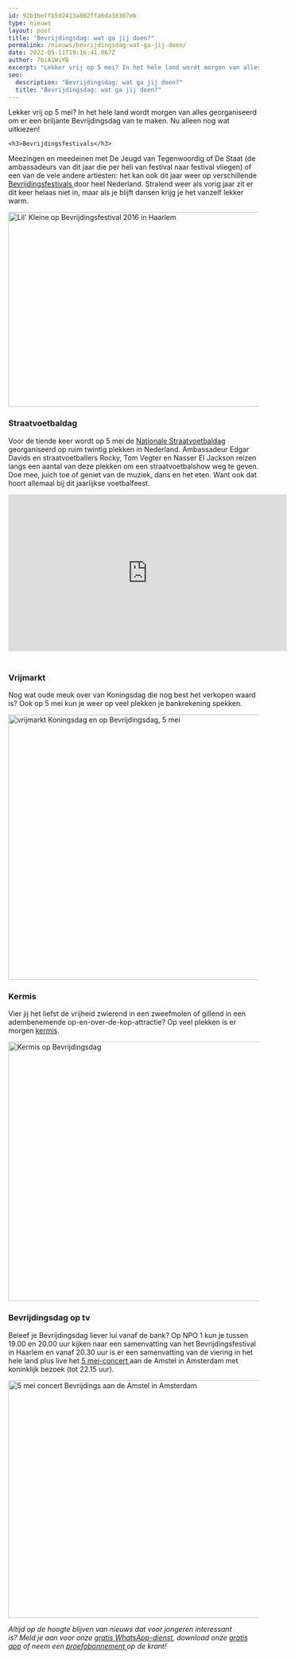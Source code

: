 ```yaml
---
id: 92b1beffb5d2413a802ffa6da18307eb
type: nieuws
layout: post
title: "Bevrijdingsdag: wat ga jij doen?"
permalink: /nieuws/bevrijdingsdag-wat-ga-jij-doen/
date: 2022-05-11T19:16:41.067Z
author: 7biA1WiYB
excerpt: "Lekker vrij op 5 mei? In het hele land wordt morgen van alles georganiseerd om er een briljante Bevrijdingsdag van te maken. Nu alleen nog wat uitkiezen!  "
seo:
  description: "Bevrijdingsdag: wat ga jij doen?"
  title: "Bevrijdingsdag: wat ga jij doen?"
---
```

Lekker vrij op 5 mei? In het hele land wordt morgen van alles georganiseerd om er een briljante Bevrijdingsdag van te maken. Nu alleen nog wat uitkiezen!  

    <h3>Bevrijdingsfestivals</h3>
<p>Meezingen en meedeinen met De Jeugd van Tegenwoordig of De Staat (de ambassadeurs van dit jaar die per heli van festival naar festival vliegen) of een van de vele andere artiesten: het kan ook dit jaar weer op verschillende <a href="http://www.bevrijdingsfestivals.nl/" target="_blank">Bevrijdingsfestivals </a>door heel Nederland. Stralend weer als vorig jaar zit er dit keer helaas niet in, maar als je blijft dansen krijg je het vanzelf lekker warm.<br><div class="media media-element-container media-default"><div id="file-417063" class="file file-image file-image-jpeg">

        
  
  <div class="content">
    <img alt="Lil&#039; Kleine op Bevrijdingsfestival 2016 in Haarlem" title="Foto ANP" height="391" width="800" class="media-element file-default" data-delta="1" src="https://7dagen.netlify.app/sites/default/files/ANP-45485615%20klein.jpg">  </div>

  
</div>
</div>
<h3>Straatvoetbaldag</h3>
<p>Voor de tiende keer wordt op 5 mei de <a href="www.svbn.nl">Nationale Straatvoetbaldag</a> georganiseerd op ruim twintig plekken in Nederland. Ambassadeur Edgar Davids en straatvoetballers Rocky, Tom Vegter en Nasser El Jackson reizen langs een aantal van deze plekken om een straatvoetbalshow weg te geven. Doe mee, juich toe of geniet van de muziek, dans en het eten. Want ook dat hoort allemaal bij dit jaarlijkse voetbalfeest.<br></p>
<iframe allowfullscreen="" frameborder="0" height="315" src="https://www.youtube.com/embed/4tzIg6ucDSU?rel=0" width="560"></iframe>
<h3><br>Vrijmarkt</h3>
<p>Nog wat oude meuk over van Koningsdag die nog best het verkopen waard is? Ook op 5 mei kun je weer op veel plekken je bankrekening spekken.<br><div class="media media-element-container media-default"><div id="file-417065" class="file file-image file-image-jpeg">

        
  
  <div class="content">
    <img alt="vrijmarkt Koningsdag en op Bevrijdingsdag, 5 mei" title="Foto ANP" height="533" width="800" class="media-element file-default" data-delta="1" src="https://7dagen.netlify.app/sites/default/files/ANP-50893270klein.jpg">  </div>

  
</div>
</div>
<h3>Kermis</h3>
<p>Vier jij het liefst de vrijheid zwierend in een zweefmolen of gillend in een adembenemende op-en-over-de-kop-attractie? Op veel plekken is er morgen <a href="http://www.kermis.nu" target="_blank">kermis</a>.<br><div class="media media-element-container media-default"><div id="file-417067" class="file file-image file-image-jpeg">

        
  
  <div class="content">
    <img alt="Kermis op Bevrijdingsdag" title="Foto ANP" height="521" width="800" class="media-element file-default" data-delta="1" src="https://7dagen.netlify.app/sites/default/files/ANP-50899229klein.jpg">  </div>

  
</div>
</div>
<h3>Bevrijdingsdag op tv</h3>
<p>Beleef je Bevrijdingsdag liever lui vanaf de bank? Op NPO 1 kun je tussen 19.00 en 20.00 uur kijken naar een samenvatting van het Bevrijdingsfestival in Haarlem en vanaf 20.30 uur is er een samenvatting van de viering in het hele land plus live het <a href="http://www.4en5mei.nl/herdenken-en-vieren/vieren/5-mei-concert" target="_blank">5 mei-concert </a>aan de Amstel in Amsterdam met koninklijk bezoek (tot 22.15 uur).<br><div class="media media-element-container media-default"><div id="file-417069" class="file file-image file-image-jpeg">

        
  
  <div class="content">
    <img alt="5 mei concert Bevrijdings aan de Amstel in Amsterdam" title="Foto ANP" height="477" width="800" class="media-element file-default" data-delta="1" src="https://7dagen.netlify.app/sites/default/files/ANP-45487640klein.jpg">  </div>

  
</div>
</div>
<p><em>Altijd op de hoogte blijven van nieuws dat voor jongeren interessant is? Meld je aan voor onze </em><a href="https://7dagen.netlify.app/whatsapp"><em>gratis WhatsApp-dienst</em></a><em>, download onze </em><a href="https://7dagen.netlify.app/app"><em>gratis app</em></a><em> of neem een </em><a href="https://abonneren.sevendays.nl/abonneren/abonnementen/ae/artikel"><em>proefabonnement </em></a><em>op de krant!</em></p>  
